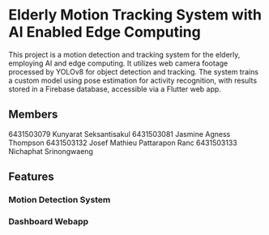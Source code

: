 # Elderly Motion Tracking System with AI Enabled Edge Computing
This project is a motion detection and tracking system for the elderly, employing AI and edge computing. It utilizes web camera footage processed by YOLOv8 for object detection and tracking. The system trains a custom model using pose estimation for activity recognition, with results stored in a Firebase database, accessible via a Flutter web app.
## Members
6431503079 Kunyarat Seksantisakul
6431503081 Jasmine Agness Thompson
6431503132 Josef Mathieu Pattarapon Ranc
6431503133 Nichaphat Srinongwaeng

## Features
### Motion Detection System
### Dashboard Webapp